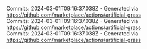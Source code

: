 Commits: 2024-03-01T09:16:37.038Z - Generated via https://github.com/marketplace/actions/artificial-grass
<br>
Commits: 2024-03-01T09:16:37.038Z - Generated via https://github.com/marketplace/actions/artificial-grass
<br>
Commits: 2024-03-01T09:16:37.038Z - Generated via https://github.com/marketplace/actions/artificial-grass
<br>
